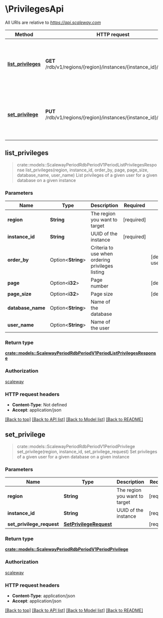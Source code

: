 # \PrivilegesApi

All URIs are relative to *https://api.scaleway.com*

Method | HTTP request | Description
------------- | ------------- | -------------
[**list_privileges**](PrivilegesApi.md#list_privileges) | **GET** /rdb/v1/regions/{region}/instances/{instance_id}/privileges | List privileges of a given user for a given database on a given instance
[**set_privilege**](PrivilegesApi.md#set_privilege) | **PUT** /rdb/v1/regions/{region}/instances/{instance_id}/privileges | Set privileges of a given user for a given database on a given instance



## list_privileges

> crate::models::ScalewayPeriodRdbPeriodV1PeriodListPrivilegesResponse list_privileges(region, instance_id, order_by, page, page_size, database_name, user_name)
List privileges of a given user for a given database on a given instance

### Parameters


Name | Type | Description  | Required | Notes
------------- | ------------- | ------------- | ------------- | -------------
**region** | **String** | The region you want to target | [required] |
**instance_id** | **String** | UUID of the instance | [required] |
**order_by** | Option<**String**> | Criteria to use when ordering privileges listing |  |[default to user_name_asc]
**page** | Option<**i32**> | Page number |  |[default to 1]
**page_size** | Option<**i32**> | Page size |  |[default to 20]
**database_name** | Option<**String**> | Name of the database |  |
**user_name** | Option<**String**> | Name of the user |  |

### Return type

[**crate::models::ScalewayPeriodRdbPeriodV1PeriodListPrivilegesResponse**](scaleway.rdb.v1.ListPrivilegesResponse.md)

### Authorization

[scaleway](../README.md#scaleway)

### HTTP request headers

- **Content-Type**: Not defined
- **Accept**: application/json

[[Back to top]](#) [[Back to API list]](../README.md#documentation-for-api-endpoints) [[Back to Model list]](../README.md#documentation-for-models) [[Back to README]](../README.md)


## set_privilege

> crate::models::ScalewayPeriodRdbPeriodV1PeriodPrivilege set_privilege(region, instance_id, set_privilege_request)
Set privileges of a given user for a given database on a given instance

### Parameters


Name | Type | Description  | Required | Notes
------------- | ------------- | ------------- | ------------- | -------------
**region** | **String** | The region you want to target | [required] |
**instance_id** | **String** | UUID of the instance | [required] |
**set_privilege_request** | [**SetPrivilegeRequest**](SetPrivilegeRequest.md) |  | [required] |

### Return type

[**crate::models::ScalewayPeriodRdbPeriodV1PeriodPrivilege**](scaleway.rdb.v1.Privilege.md)

### Authorization

[scaleway](../README.md#scaleway)

### HTTP request headers

- **Content-Type**: application/json
- **Accept**: application/json

[[Back to top]](#) [[Back to API list]](../README.md#documentation-for-api-endpoints) [[Back to Model list]](../README.md#documentation-for-models) [[Back to README]](../README.md)

